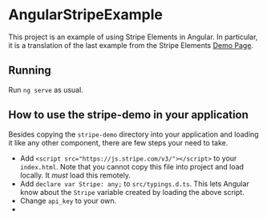 # AngularStripeExample

This project is an example of using Stripe Elements in Angular. 
In particular, it is a translation of the last example from the Stripe Elements [Demo Page](https://stripe.github.io/elements-examples).


## Running

Run `ng serve` as usual.

## How to use the stripe-demo in your application

Besides copying the `stripe-demo` directory into your application and loading it like any other component, there are few steps your need to take.

* Add  `<script src="https://js.stripe.com/v3/"></script>` to your `index.html`.  Note that you cannot copy this file into project and load locally. It *must* load this remotely. 
* Add `declare var Stripe: any;` to `src/typings.d.ts`. This lets Angular know about the `Stripe` variable created by loading the above script.
* Change `api_key` to your own.
* 

